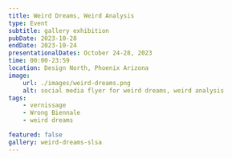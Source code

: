 ```yaml
---
title: Weird Dreams, Weird Analysis
type: Event
subtitle: gallery exhibition
pubDate: 2023-10-28
endDate: 2023-10-24
presentationalDates: October 24-28, 2023
time: 00:00-23:59
location: Design North, Phoenix Arizona
image:
    url: ./images/weird-dreams.png
    alt: social media flyer for weird dreams, weird analysis
tags:
    - vernissage
    - Wrong Biennale
    - weird dreams

featured: false
gallery: weird-dreams-slsa
---
```

